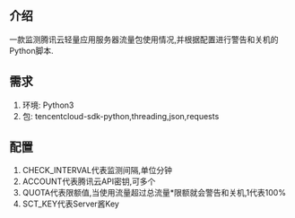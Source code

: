 ## 介绍
一款监测腾讯云轻量应用服务器流量包使用情况,并根据配置进行警告和关机的Python脚本.
## 需求
1. 环境: Python3
2. 包: tencentcloud-sdk-python,threading,json,requests
## 配置
1. CHECK_INTERVAL代表监测间隔,单位分钟
2. ACCOUNT代表腾讯云API密钥,可多个
3. QUOTA代表限额值,当使用流量超过总流量*限额就会警告和关机,1代表100%
4. SCT_KEY代表Server酱Key
